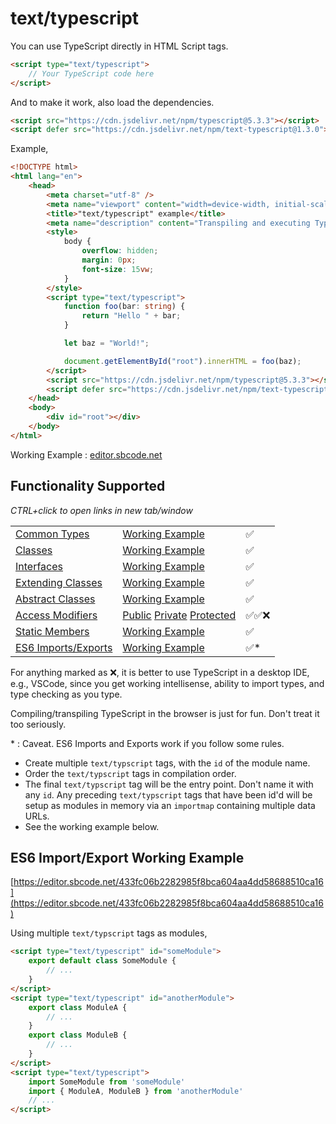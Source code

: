 # text/typescript

You can use TypeScript directly in HTML Script tags.

```html
<script type="text/typescript">
    // Your TypeScript code here
</script>
```

And to make it work, also load the dependencies.

```html
<script src="https://cdn.jsdelivr.net/npm/typescript@5.3.3"></script>
<script defer src="https://cdn.jsdelivr.net/npm/text-typescript@1.3.0"></script>
```

Example,

```html
<!DOCTYPE html>
<html lang="en">
    <head>
        <meta charset="utf-8" />
        <meta name="viewport" content="width=device-width, initial-scale=1" />
        <title>"text/typescript" example</title>
        <meta name="description" content="Transpiling and executing TypeScript in the browser" />
        <style>
            body {
                overflow: hidden;
                margin: 0px;
                font-size: 15vw;
            }
        </style>
        <script type="text/typescript">
            function foo(bar: string) {
                return "Hello " + bar;
            }

            let baz = "World!";

            document.getElementById("root").innerHTML = foo(baz);
        </script>
        <script src="https://cdn.jsdelivr.net/npm/typescript@5.3.3"></script>
        <script defer src="https://cdn.jsdelivr.net/npm/text-typescript@1.3.0"></script>
    </head>
    <body>
        <div id="root"></div>
    </body>
</html>
```

Working Example : [editor.sbcode.net](https://editor.sbcode.net/f1f4b5a73ec40283d1ddb37bb1e71f7e4e31b487)

## Functionality Supported

_CTRL+click to open links in new tab/window_

|                                                                           |                                                                                                                                                                                                                                            |        |
| ------------------------------------------------------------------------- | ------------------------------------------------------------------------------------------------------------------------------------------------------------------------------------------------------------------------------------------ | ------ |
| [Common Types](https://sbcode.net/typescript/common_types/)               | [Working Example](https://editor.sbcode.net/5350096f66b9d321f694cc52188e13e553edac60)                                                                                                                                                      | ✅     |
| [Classes](https://sbcode.net/typescript/classes/)                         | [Working Example](https://editor.sbcode.net/3a8a36d3bd046d5380ad41c3c8781f5e80e08caf)                                                                                                                                                      | ✅     |
| [Interfaces](https://sbcode.net/typescript/interfaces/)                   | [Working Example](https://editor.sbcode.net/0c0fcfdb32c8e9c0d0225dcb7ef8abe1aa64bcc8)                                                                                                                                                      | ✅     |
| [Extending Classes](https://sbcode.net/typescript/extending_classes/)     | [Working Example](https://editor.sbcode.net/33b12f255cbe83bc8d8d5ce8cd285d071c0bb347)                                                                                                                                                      | ✅     |
| [Abstract Classes](https://sbcode.net/typescript/abstract_classes/)       | [Working Example](https://editor.sbcode.net/6c352e04dd3a3173cb28485589edd2c5214aeb77)                                                                                                                                                      | ✅     |
| [Access Modifiers](https://sbcode.net/typescript/access_modifiers/)       | [Public](https://editor.sbcode.net/99fdbf60c582cf972d19aae3f3f4f8e42dfe195b) [Private](https://editor.sbcode.net/536d3082fe52fca05b5a6907ea48d09cb23e2a46) [Protected](https://editor.sbcode.net/d8a73b252320e459b00360347e53fbeeb0e09e72) | ✅✅❌ |
| [Static Members](https://sbcode.net/typescript/static_members/)           | [Working Example](https://editor.sbcode.net/6536773cb303a632aa1aeea81a0de136fe8549a6)                                                                                                                                                      | ✅     |
| [ES6 Imports/Exports](https://sbcode.net/typescript/es6_imports_exports/) | [Working Example](https://editor.sbcode.net/433fc06b2282985f8bca604aa4dd58688510ca16)                                                                                                                                                      | ✅\*   |

For anything marked as ❌, it is better to use TypeScript in a desktop IDE, e.g., VSCode, since you get working intellisense, ability to import types, and type checking as you type.

Compiling/transpiling TypeScript in the browser is just for fun. Don't treat it too seriously.

\* : Caveat. ES6 Imports and Exports work if you follow some rules.

-   Create multiple `text/typscript` tags, with the `id` of the module name.
-   Order the `text/typscript` tags in compilation order.
-   The final `text/typscript` tag will be the entry point. Don't name it with any `id`. Any preceding `text/typscript` tags that have been id'd will be setup as modules in memory via an `importmap` containing multiple data URLs.
-   See the working example below.

## ES6 Import/Export Working Example

[https://editor.sbcode.net/433fc06b2282985f8bca604aa4dd58688510ca16](https://editor.sbcode.net/433fc06b2282985f8bca604aa4dd58688510ca16)

Using multiple `text/typscript` tags as modules,

```html
<script type="text/typescript" id="someModule">
    export default class SomeModule {
        // ...
    }
</script>
<script type="text/typescript" id="anotherModule">
    export class ModuleA {
        // ...
    }
    export class ModuleB {
        // ...
    }
</script>
<script type="text/typescript">
    import SomeModule from 'someModule'
    import { ModuleA, ModuleB } from 'anotherModule'
    // ...
</script>
```
